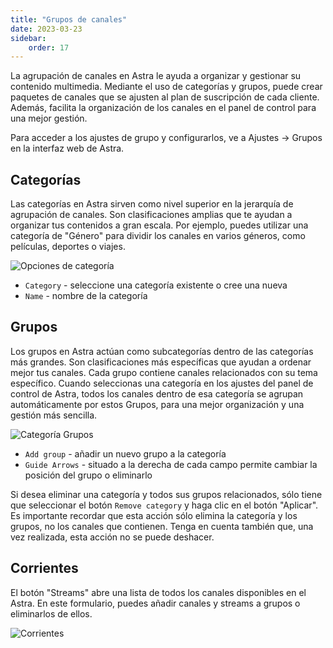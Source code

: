 ```yaml
---
title: "Grupos de canales"
date: 2023-03-23
sidebar:
    order: 17
---
```


La agrupación de canales en Astra le ayuda a organizar y gestionar su contenido multimedia. Mediante el uso de categorías y grupos, puede crear paquetes de canales que se ajusten al plan de suscripción de cada cliente. Además, facilita la organización de los canales en el panel de control para una mejor gestión.

Para acceder a los ajustes de grupo y configurarlos, ve a Ajustes -> Grupos en la interfaz web de Astra.

## Categorías[](https://help.cesbo.com/astra/admin-guide/settings/channel-groups#categories)

Las categorías en Astra sirven como nivel superior en la jerarquía de agrupación de canales. Son clasificaciones amplias que te ayudan a organizar tus contenidos a gran escala. Por ejemplo, puedes utilizar una categoría de "Género" para dividir los canales en varios géneros, como películas, deportes o viajes.

![Opciones de categoría](https://cdn.cesbo.com/help/astra/admin-guide/settings/channel-groups/categories.png)

- `Category` - seleccione una categoría existente o cree una nueva
- `Name` - nombre de la categoría

## Grupos[](https://help.cesbo.com/astra/admin-guide/settings/channel-groups#groups)

Los grupos en Astra actúan como subcategorías dentro de las categorías más grandes. Son clasificaciones más específicas que ayudan a ordenar mejor tus canales. Cada grupo contiene canales relacionados con su tema específico. Cuando seleccionas una categoría en los ajustes del panel de control de Astra, todos los canales dentro de esa categoría se agrupan automáticamente por estos Grupos, para una mejor organización y una gestión más sencilla.

![Categoría Grupos](https://cdn.cesbo.com/help/astra/admin-guide/settings/channel-groups/groups.png)

- `Add group` - añadir un nuevo grupo a la categoría
- `Guide Arrows` - situado a la derecha de cada campo permite cambiar la posición del grupo o eliminarlo

Si desea eliminar una categoría y todos sus grupos relacionados, sólo tiene que seleccionar el botón `Remove category` y haga clic en el botón "Aplicar". Es importante recordar que esta acción sólo elimina la categoría y los grupos, no los canales que contienen. Tenga en cuenta también que, una vez realizada, esta acción no se puede deshacer.

## Corrientes[](https://help.cesbo.com/astra/admin-guide/settings/channel-groups#streams)

El botón "Streams" abre una lista de todos los canales disponibles en el Astra. En este formulario, puedes añadir canales y streams a grupos o eliminarlos de ellos.

![Corrientes](https://cdn.cesbo.com/help/astra/admin-guide/settings/channel-groups/streams.png)
